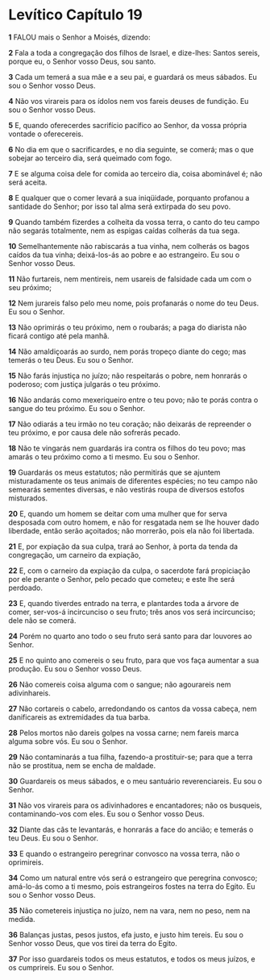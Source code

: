# Levítico Capítulo 19

**1** 	FALOU mais o Senhor a Moisés, dizendo:

**2** 	Fala a toda a congregação dos filhos de Israel, e dize-lhes: Santos sereis, porque eu, o Senhor vosso Deus, sou santo.

**3** 	Cada um temerá a sua mãe e a seu pai, e guardará os meus sábados. Eu sou o Senhor vosso Deus.

**4** 	Não vos virareis para os ídolos nem vos fareis deuses de fundição. Eu sou o Senhor vosso Deus.

**5** 	E, quando oferecerdes sacrifício pacífico ao Senhor, da vossa própria vontade o oferecereis.

**6** 	No dia em que o sacrificardes, e no dia seguinte, se comerá; mas o que sobejar ao terceiro dia, será queimado com fogo.

**7** 	E se alguma coisa dele for comida ao terceiro dia, coisa abominável é; não será aceita.

**8** 	E qualquer que o comer levará a sua iniqüidade, porquanto profanou a santidade do Senhor; por isso tal alma será extirpada do seu povo.

**9** 	Quando também fizerdes a colheita da vossa terra, o canto do teu campo não segarás totalmente, nem as espigas caídas colherás da tua sega.

**10** 	Semelhantemente não rabiscarás a tua vinha, nem colherás os bagos caídos da tua vinha; deixá-los-ás ao pobre e ao estrangeiro. Eu sou o Senhor vosso Deus.

**11** 	Não furtareis, nem mentireis, nem usareis de falsidade cada um com o seu próximo;

**12** 	Nem jurareis falso pelo meu nome, pois profanarás o nome do teu Deus. Eu sou o Senhor.

**13** 	Não oprimirás o teu próximo, nem o roubarás; a paga do diarista não ficará contigo até pela manhã.

**14** 	Não amaldiçoarás ao surdo, nem porás tropeço diante do cego; mas temerás o teu Deus. Eu sou o Senhor.

**15** 	Não farás injustiça no juízo; não respeitarás o pobre, nem honrarás o poderoso; com justiça julgarás o teu próximo.

**16** 	Não andarás como mexeriqueiro entre o teu povo; não te porás contra o sangue do teu próximo. Eu sou o Senhor.

**17** 	Não odiarás a teu irmão no teu coração; não deixarás de repreender o teu próximo, e por causa dele não sofrerás pecado.

**18** 	Não te vingarás nem guardarás ira contra os filhos do teu povo; mas amarás o teu próximo como a ti mesmo. Eu sou o Senhor.

**19** 	Guardarás os meus estatutos; não permitirás que se ajuntem misturadamente os teus animais de diferentes espécies; no teu campo não semearás sementes diversas, e não vestirás roupa de diversos estofos misturados.

**20** 	E, quando um homem se deitar com uma mulher que for serva desposada com outro homem, e não for resgatada nem se lhe houver dado liberdade, então serão açoitados; não morrerão, pois ela não foi libertada.

**21** 	E, por expiação da sua culpa, trará ao Senhor, à porta da tenda da congregação, um carneiro da expiação,

**22** 	E, com o carneiro da expiação da culpa, o sacerdote fará propiciação por ele perante o Senhor, pelo pecado que cometeu; e este lhe será perdoado.

**23** 	E, quando tiverdes entrado na terra, e plantardes toda a árvore de comer, ser-vos-á incircunciso o seu fruto; três anos vos será incircunciso; dele não se comerá.

**24** 	Porém no quarto ano todo o seu fruto será santo para dar louvores ao Senhor.

**25** 	E no quinto ano comereis o seu fruto, para que vos faça aumentar a sua produção. Eu sou o Senhor vosso Deus.

**26** 	Não comereis coisa alguma com o sangue; não agourareis nem adivinhareis.

**27** 	Não cortareis o cabelo, arredondando os cantos da vossa cabeça, nem danificareis as extremidades da tua barba.

**28** 	Pelos mortos não dareis golpes na vossa carne; nem fareis marca alguma sobre vós. Eu sou o Senhor.

**29** 	Não contaminarás a tua filha, fazendo-a prostituir-se; para que a terra não se prostitua, nem se encha de maldade.

**30** 	Guardareis os meus sábados, e o meu santuário reverenciareis. Eu sou o Senhor.

**31** 	Não vos virareis para os adivinhadores e encantadores; não os busqueis, contaminando-vos com eles. Eu sou o Senhor vosso Deus.

**32** 	Diante das cãs te levantarás, e honrarás a face do ancião; e temerás o teu Deus. Eu sou o Senhor.

**33** 	E quando o estrangeiro peregrinar convosco na vossa terra, não o oprimireis.

**34** 	Como um natural entre vós será o estrangeiro que peregrina convosco; amá-lo-ás como a ti mesmo, pois estrangeiros fostes na terra do Egito. Eu sou o Senhor vosso Deus.

**35** 	Não cometereis injustiça no juízo, nem na vara, nem no peso, nem na medida.

**36** 	Balanças justas, pesos justos, efa justo, e justo him tereis. Eu sou o Senhor vosso Deus, que vos tirei da terra do Egito.

**37** 	Por isso guardareis todos os meus estatutos, e todos os meus juízos, e os cumprireis. Eu sou o Senhor.


